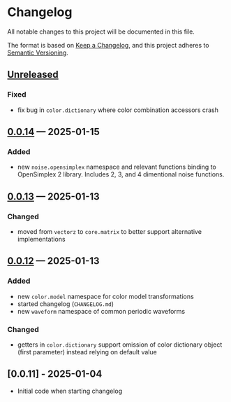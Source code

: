# Changelog

All notable changes to this project will be documented in this file.

The format is based on [Keep a Changelog](https://keepachangelog.com/en/1.1.0/),
and this project adheres to [Semantic Versioning](https://semver.org/spec/v2.0.0.html).

## [Unreleased]
### Fixed
- fix bug in `color.dictionary` where color combination accessors crash

## [0.0.14] — 2025-01-15
### Added
- new `noise.opensimplex` namespace and relevant functions binding to OpenSimplex 2 library. Includes 2, 3, and 4 dimentional noise functions.

## [0.0.13] — 2025-01-13
### Changed
- moved from `vectorz` to `core.matrix` to better support alternative implementations

## [0.0.12] — 2025-01-13
### Added
- new `color.model` namespace for color model transformations
- started changelog (`CHANGELOG.md`)
- new `waveform` namespace of common periodic waveforms

### Changed
- getters in `color.dictionary` support omission of color dictionary object (first parameter) instead relying on default value

## [0.0.11] - 2025-01-04
- Initial code when starting changelog

[0.0.12]: https://github.com/sdedovic/artlib-core/compare/0.0.11...0.0.12
[0.0.13]: https://github.com/sdedovic/artlib-core/compare/0.0.12...0.0.13
[0.0.14]: https://github.com/sdedovic/artlib-core/compare/0.0.13...0.0.14
[Unreleased]: https://github.com/sdedovic/artlib-core/compare/0.0.14...HEAD
